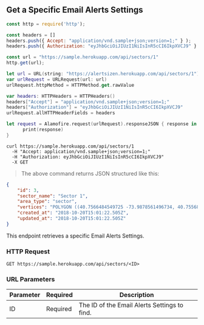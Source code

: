 ## Get a Specific Email Alerts Settings

```javascript
const http = require('http');

const headers = [] 
headers.push({ Accept: "application/vnd.sample+json;version=1;" } ); 
headers.push({ Authorization: "eyJhbGciOiJIUzI1NiIsInR5cCI6IkpXVCJ9" } ); 

const url = "https://sample.herokuapp.com/api/sectors/1"
http.get(url);
```


```swift
let url = URL(string: "https://alertsizen.herokuapp.com/api/sectors/1")
var urlRequest = URLRequest(url: url)
urlRequest.httpMethod = HTTPMethod.get.rawValue

var headers: HTTPHeaders = HTTPHeaders()
headers["Accept"] = "application/vnd.sample+json;version=1;"
headers["Authorization"] = "eyJhbGciOiJIUzI1NiIsInR5cCI6IkpXVCJ9"
urlRequest.allHTTPHeaderFields = headers

let request = Alamofire.request(urlRequest).responseJSON { response in
      print(response)
}
```


```shell
curl https://sample.herokuapp.com/api/sectors/1
  -H "Accept: application/vnd.sample+json;version=1;"
  -H "Authorization: eyJhbGciOiJIUzI1NiIsInR5cCI6IkpXVCJ9"
  -X GET
```

> The above command returns JSON structured like this:

```json
{
    "id": 3,
    "sector_name": "Sector 1",
    "area_type": "sector",
    "vertices": "POLYGON ((40.7566484549725 -73.9878561496734, 40.7556894646734 -73.9853026866913, 40.7545841705587 -73.9860537052154, 40.7548036054111 -73.9881458282471, 40.7559820394514 -73.9887895584106, 40.7566484549725 -73.9878561496734))",
    "created_at": "2018-10-20T15:01:22.505Z",
    "updated_at": "2018-10-20T15:01:22.505Z"
}
```

This endpoint retrieves a specific Email Alerts Settings.

### HTTP Request

`GET https://sample.herokuapp.com/api/sectors/<ID>`

### URL Parameters

Parameter | Required | Description
--------- | ------- | -----------
ID | Required | The ID of the Email Alerts Settings to find.

